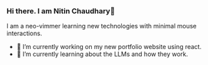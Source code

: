 ### Hi there. I am Nitin Chaudhary👋

I am a neo-vimmer learning new technologies with minimal mouse interactions.
- 🔭 I’m currently working on my new portfolio website using react.
- 🌱 I’m currently learning about the LLMs and how they work.
<!--
**nc1337/nc1337** is a ✨ _special_ ✨ repository because its `README.md` (this file) appears on your GitHub profile.

Here are some ideas to get you started:

- 🔭 I’m currently working on ...

- 👯 I’m looking to collaborate on ...
- 🤔 I’m looking for help with ...
- 💬 Ask me about ...
- 📫 How to reach me: ...
- 😄 Pronouns: ...
- ⚡ Fun fact: ...
-->
